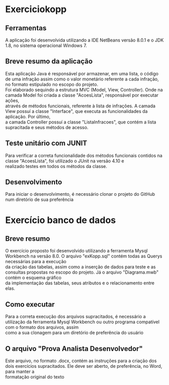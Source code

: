 # Exerciciokopp  
## Ferramentas  
A aplicação foi desenvolvida utilizando a IDE NetBeans versão 8.0.1 e o JDK 1.8, no sistema operacional Windows 7.  

## Breve resumo da aplicação  
Esta aplicação Java é responsável por armazenar, em uma lista, o código de uma infração assim como o valor monetário referente a cada infração,  
no formato estipulado no escopo do projeto.  
Foi elaborado sequindo a estrutura MVC (Model, View, Controller). Onde na camada Model foi criada a classe "AcoesLista", responsável por executar ações,  
através de métodos funcionais, referente à lista de infrações. A camada View possuí a classe "Interface", que executa as funcionalidades da aplicação. Por último,  
a camada Controller possuí a classe "ListaInfracoes", que contém a lista supracitada e seus métodos de acesso.  

## Teste unitário com JUNIT  
Para verificar a correta funcionalidade dos métodos funcionais contidos na classe "AcoesLista", foi utilizado o JUnit na versão 4.10 e  
realizado testes em todos os métodos da classe.  

## Desenvolvimento  
Para iniciar o desenvolvimento, é necessário clonar o projeto do GitHub num diretório de sua preferência  

# Exercício banco de dados  
## Breve resumo  
O exercício proposto foi desenvolvido utilizando a ferramenta Mysql Workbench na versão 8.0. O arquivo "exKopp.sql" contém todas as Querys necessárias para a execução  
da criação das tabelas, assim como a inserção de dados para teste e as consultas propostas no escopo do projeto. Já o arquivo "Diagrama.mwb" contém o esquema gráfico  
da implementação das tabelas, seus atributos e o relacionamento entre elas.  

## Como executar  
Para a correta execução dos arquivos supracitados, é necessário a utilização da ferramenta Mysql Workbench ou outro programa compatível com o formato dos arquivos, assim   
como a sua clonagem para um diretório de preferência do usuário  

## O arquivo "Prova Analista Desenvolvedor"  
Este arquivo, no formato .docx, contém as instruções para a criação dos dois exercícios supracitados. Ele deve ser aberto, de preferência, no Word, para manter a  
formatação original do texto  




